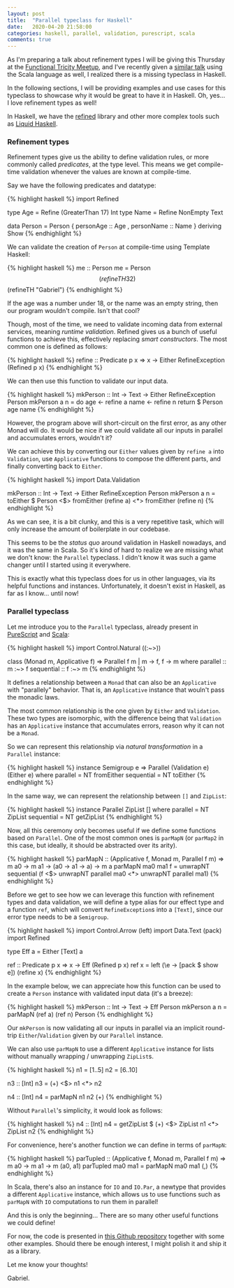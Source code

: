 ```yaml
---
layout: post
title:  "Parallel typeclass for Haskell"
date:   2020-04-20 21:58:00
categories: haskell, parallel, validation, purescript, scala
comments: true
---
```


As I'm preparing a talk about refinement types I will be giving this Thursday at the [Functional Tricity Meetup](https://www.meetup.com/FunctionalTricity/events/269763842/), and I've recently given a [similar talk](https://scala.love/gabriel-volpe-why-types-matter/) using the Scala language as well, I realized there is a missing typeclass in Haskell.

In the following sections, I will be providing examples and use cases for this typeclass to showcase why it would be great to have it in Haskell. Oh, yes... I love refinement types as well!

In Haskell, we have the [refined](https://hackage.haskell.org/package/refined) library and other more complex tools such as [Liquid Haskell](https://hackage.haskell.org/package/liquidhaskell).

### Refinement types

Refinement types give us the ability to define validation rules, or more commonly called *predicates*, at the type level. This means we get compile-time validation whenever the values are known at compile-time.

Say we have the following predicates and datatype:

{% highlight haskell %}
import Refined

type Age  = Refine (GreaterThan 17) Int
type Name = Refine NonEmpty Text

data Person = Person
  { personAge :: Age
  , personName :: Name
  } deriving Show
{% endhighlight %}

We can validate the creation of `Person` at compile-time using Template Haskell:

{% highlight haskell %}
me :: Person
me = Person $$(refineTH 32) $$(refineTH "Gabriel")
{% endhighlight %}

If the age was a number under 18, or the name was an empty string, then our program wouldn't compile. Isn't that cool?

Though, most of the time, we need to validate incoming data from external services, meaning *runtime validation*. Refined gives us a bunch of useful functions to achieve this, effectively replacing *smart constructors*. The most common one is defined as follows:

{% highlight haskell %}
refine :: Predicate p x => x -> Either RefineException (Refined p x)
{% endhighlight %}

We can then use this function to validate our input data.

{% highlight haskell %}
mkPerson :: Int -> Text -> Either RefineException Person
mkPerson a n = do
  age  <- refine a
  name <- refine n
  return $ Person age name
{% endhighlight %}

However, the program above will short-circuit on the first error, as any other Monad will do. It would be nice if we could validate all our inputs in parallel and accumulates errors, wouldn't it?

We can achieve this by converting our `Either` values given by `refine a` into `Validation`, use `Applicative` functions to compose the different parts, and finally converting back to `Either`.

{% highlight haskell %}
import Data.Validation

mkPerson :: Int -> Text -> Either RefineException Person
mkPerson a n = toEither $ Person
  <$> fromEither (refine a)
  <*> fromEither (refine n)
{% endhighlight %}

As we can see, it is a bit clunky, and this is a very repetitive task, which will only increase the amount of boilerplate in our codebase.

This seems to be the *status quo* around validation in Haskell nowadays, and it was the same in Scala. So it's kind of hard to realize we are missing what we don't know: the `Parallel` typeclass. I didn't know it was such a game changer until I started using it everywhere.

This is exactly what this typeclass does for us in other languages, via its helpful functions and instances. Unfortunately, it doesn't exist in Haskell, as far as I know... until now!

### Parallel typeclass

Let me introduce you to the `Parallel` typeclass, already present in [PureScript](https://pursuit.purescript.org/packages/purescript-parallel/4.0.0/docs/Control.Parallel.Class#t:Parallel) and [Scala](https://github.com/typelevel/cats/blob/master/core/src/main/scala/cats/Parallel.scala#L10):

{% highlight haskell %}
import Control.Natural ((:~>))

class (Monad m, Applicative f) => Parallel f m | m -> f, f -> m where
  parallel :: m :~> f
  sequential :: f :~> m
{% endhighlight %}

It defines a relationship between a `Monad` that can also be an `Applicative` with "parallely" behavior. That is, an `Applicative` instance that wouln't pass the monadic laws.

The most common relationship is the one given by `Either` and `Validation`. These two types are isomorphic, with the difference being that `Validation` has an `Applicative` instance that accumulates errors, reason why it can not be a `Monad`.

So we can represent this relationship via *natural transformation* in a `Parallel` instance:

{% highlight haskell %}
instance Semigroup e => Parallel (Validation e) (Either e) where
  parallel   = NT fromEither
  sequential = NT toEither
{% endhighlight %}

In the same way, we can represent the relationship between `[]` and `ZipList`:

{% highlight haskell %}
instance Parallel ZipList [] where
  parallel   = NT ZipList
  sequential = NT getZipList
{% endhighlight %}

Now, all this ceremony only becomes useful if we define some functions based on `Parallel`. One of the most common ones is `parMapN` (or `parMap2` in this case, but ideally, it should be abstracted over its arity).

{% highlight haskell %}
parMapN
  :: (Applicative f, Monad m, Parallel f m)
  => m a0
  -> m a1
  -> (a0 -> a1 -> a)
  -> m a
parMapN ma0 ma1 f = unwrapNT sequential
  (f <$> unwrapNT parallel ma0 <*> unwrapNT parallel ma1)
{% endhighlight %}

Before we get to see how we can leverage this function with refinement types and data validation, we will define a type alias for our effect type and a function `ref`, which will convert `RefineException`s into a `[Text]`, since our error type needs to be a `Semigroup`.

{% highlight haskell %}
import Control.Arrow (left)
import Data.Text     (pack)
import Refined

type Eff a = Either [Text] a

ref :: Predicate p x => x -> Eff (Refined p x)
ref x = left (\e -> [pack $ show e]) (refine x)
{% endhighlight %}

In the example below, we can appreciate how this function can be used to create a `Person` instance with validated input data (it's a breeze):

{% highlight haskell %}
mkPerson :: Int -> Text -> Eff Person
mkPerson a n = parMapN (ref a) (ref n) Person
{% endhighlight %}

Our `mkPerson` is now validating all our inputs in parallel via an implicit round-trip `Either`/`Validation` given by our `Parallel` instance.

We can also use `parMapN` to use a different `Applicative` instance for lists without manually wrapping / unwrapping `ZipList`s.

{% highlight haskell %}
n1 = [1..5]
n2 = [6..10]

n3 :: [Int]
n3 = (+) <$> n1 <*> n2

n4 :: [Int]
n4 = parMapN n1 n2 (+)
{% endhighlight %}

Without `Parallel`'s simplicity, it would look as follows:

{% highlight haskell %}
n4 :: [Int]
n4 = getZipList $ (+) <$> ZipList n1 <*> ZipList n2
{% endhighlight %}

For convenience, here's another function we can define in terms of `parMapN`:

{% highlight haskell %}
parTupled
  :: (Applicative f, Monad m, Parallel f m)
  => m a0
  -> m a1
  -> m (a0, a1)
parTupled ma0 ma1 = parMapN ma0 ma1 (,)
{% endhighlight %}

In Scala, there's also an instance for `IO` and `IO.Par`, a newtype that provides a different `Applicative` instance, which allows us to use functions such as `parMapN` with `IO` computations to run them in parallel!

And this is only the beginning... There are so many other useful functions we could define!

For now, the code is presented in [this Github repository](https://github.com/gvolpe/types-matter) together with some other examples. Should there be enough interest, I might polish it and ship it as a library.

Let me know your thoughts!

Gabriel.
